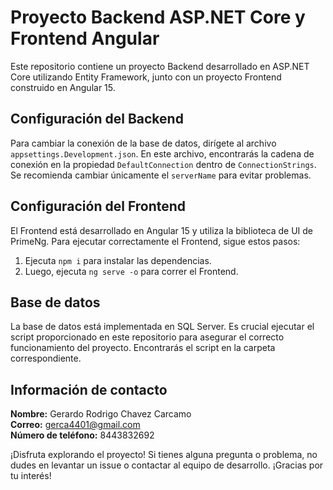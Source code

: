# Proyecto Backend ASP.NET Core y Frontend Angular

Este repositorio contiene un proyecto Backend desarrollado en ASP.NET Core utilizando Entity Framework, junto con un proyecto Frontend construido en Angular 15. 

## Configuración del Backend

Para cambiar la conexión de la base de datos, dirígete al archivo `appsettings.Development.json`. En este archivo, encontrarás la cadena de conexión en la propiedad `DefaultConnection` dentro de `ConnectionStrings`. Se recomienda cambiar únicamente el `serverName` para evitar problemas.

## Configuración del Frontend

El Frontend está desarrollado en Angular 15 y utiliza la biblioteca de UI de PrimeNg. Para ejecutar correctamente el Frontend, sigue estos pasos:

1. Ejecuta `npm i` para instalar las dependencias.
2. Luego, ejecuta `ng serve -o` para correr el Frontend.

## Base de datos

La base de datos está implementada en SQL Server. Es crucial ejecutar el script proporcionado en este repositorio para asegurar el correcto funcionamiento del proyecto. Encontrarás el script en la carpeta correspondiente.

## Información de contacto

**Nombre:** Gerardo Rodrigo Chavez Carcamo  
**Correo:** gerca4401@gmail.com  
**Número de teléfono:** 8443832692

¡Disfruta explorando el proyecto! Si tienes alguna pregunta o problema, no dudes en levantar un issue o contactar al equipo de desarrollo. ¡Gracias por tu interés!
